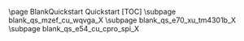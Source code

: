 \page BlankQuickstart Quickstart
[TOC]
\subpage blank_qs_mzef_cu_wqvga_X
\subpage blank_qs_e70_xu_tm4301b_X
\subpage blank_qs_e54_cu_cpro_spi_X